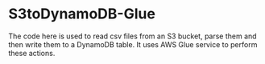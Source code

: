 # S3toDynamoDB-Glue

The code here is used to read csv files from an S3 bucket, parse them and then write them to a DynamoDB table. It uses AWS Glue service to perform these actions. 
